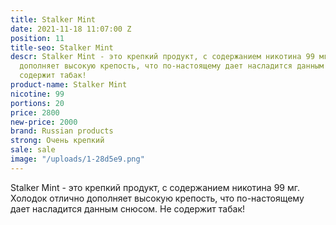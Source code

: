 ```yaml
---
title: Stalker Mint
date: 2021-11-18 11:07:00 Z
position: 11
title-seo: Stalker Mint
descr: Stalker Mint - это крепкий продукт, с содержанием никотина 99 мг. Холодок отлично
  дополняет высокую крепость, что по-настоящему дает насладится данным снюсом. Не
  содержит табак!
product-name: Stalker Mint
nicotine: 99
portions: 20
price: 2800
new-price: 2000
brand: Russian products
strong: Очень крепкий
sale: sale
image: "/uploads/1-28d5e9.png"
---
```


Stalker Mint - это крепкий продукт, с содержанием никотина 99 мг. Холодок отлично дополняет высокую крепость, что по-настоящему дает насладится данным снюсом. Не содержит табак!